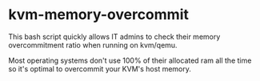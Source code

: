 # kvm-memory-overcommit
This bash script quickly allows IT admins to check their memory overcommitment ratio when running on kvm/qemu.   

Most operating systems don't use 100% of their allocated ram all the time so it's optimal to overcommit your KVM's host memory.    

